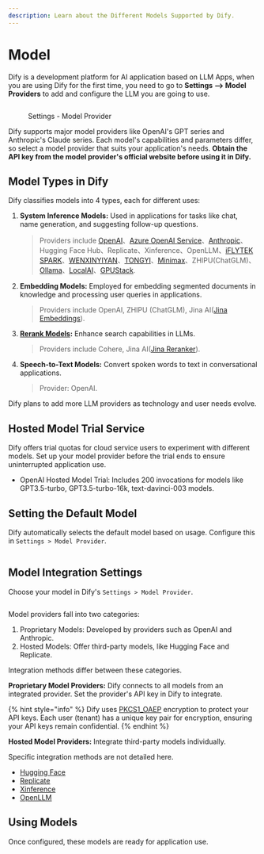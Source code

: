 ```yaml
---
description: Learn about the Different Models Supported by Dify.
---
```


# Model

Dify is a development platform for AI application based on LLM Apps, when you are using Dify for the first time, you need to go to **Settings --> Model Providers** to add and configure the LLM you are going to use.

<figure><img src="https://assets-docs.dify.ai//img/en/model-configuration/cd998e4640b12e54673c6a17605199e2.webp" alt=""><figcaption><p>Settings - Model Provider</p></figcaption></figure>

Dify supports major model providers like OpenAI's GPT series and Anthropic's Claude series. Each model's capabilities and parameters differ, so select a model provider that suits your application's needs. **Obtain the API key from the model provider's official website before using it in Dify.**

## Model Types in Dify

Dify classifies models into 4 types, each for different uses:

1.  **System Inference Models:** Used in applications for tasks like chat, name generation, and suggesting follow-up questions.

    > Providers include [OpenAI](https://platform.openai.com/account/api-keys)、[Azure OpenAI Service](https://azure.microsoft.com/en-us/products/ai-services/openai-service/)、[Anthropic](https://console.anthropic.com/account/keys)、Hugging Face Hub、Replicate、Xinference、OpenLLM、[iFLYTEK SPARK](https://www.xfyun.cn/solutions/xinghuoAPI)、[WENXINYIYAN](https://console.bce.baidu.com/qianfan/ais/console/applicationConsole/application)、[TONGYI](https://dashscope.console.aliyun.com/api-key\_management?spm=a2c4g.11186623.0.0.3bbc424dxZms9k)、[Minimax](https://api.minimax.chat/user-center/basic-information/interface-key)、ZHIPU(ChatGLM)、[Ollama](https://docs.dify.ai/tutorials/model-configuration/ollama)、[LocalAI](https://github.com/mudler/LocalAI)、[GPUStack](https://github.com/gpustack/gpustack).
2.  **Embedding Models:** Employed for embedding segmented documents in knowledge and processing user queries in applications.

    > Providers include OpenAI, ZHIPU (ChatGLM), Jina AI([Jina Embeddings](https://jina.ai/embeddings/)).
3.  [**Rerank Models**](https://docs.dify.ai/advanced/retrieval-augment/rerank)**:** Enhance search capabilities in LLMs.

    > Providers include Cohere, Jina AI([Jina Reranker](https://jina.ai/reranker)).
4.  **Speech-to-Text Models:** Convert spoken words to text in conversational applications.

    > Provider: OpenAI.

Dify plans to add more LLM providers as technology and user needs evolve.

## Hosted Model Trial Service

Dify offers trial quotas for cloud service users to experiment with different models. Set up your model provider before the trial ends to ensure uninterrupted application use.

* OpenAI Hosted Model Trial: Includes 200 invocations for models like GPT3.5-turbo, GPT3.5-turbo-16k, text-davinci-003 models.

## Setting the Default Model

Dify automatically selects the default model based on usage. Configure this in `Settings > Model Provider`.

<figure><img src="https://assets-docs.dify.ai//img/en/model-configuration/cf482d742ab9a1ee0eaaf829504d1276.webp" alt=""><figcaption></figcaption></figure>

## Model Integration Settings

Choose your model in Dify's `Settings > Model Provider`.

<figure><img src="https://assets-docs.dify.ai//img/en/model-configuration/cb045b32ccc6c0ff917d6fb4fc0e0da8.webp" alt=""><figcaption></figcaption></figure>

Model providers fall into two categories:

1. Proprietary Models: Developed by providers such as OpenAI and Anthropic.
2. Hosted Models: Offer third-party models, like Hugging Face and Replicate.

Integration methods differ between these categories.

**Proprietary Model Providers:** Dify connects to all models from an integrated provider. Set the provider's API key in Dify to integrate.

{% hint style="info" %}
Dify uses [PKCS1\_OAEP](https://pycryptodome.readthedocs.io/en/latest/src/cipher/oaep.html) encryption to protect your API keys. Each user (tenant) has a unique key pair for encryption, ensuring your API keys remain confidential.
{% endhint %}

**Hosted Model Providers:** Integrate third-party models individually.

Specific integration methods are not detailed here.

* [Hugging Face](../../development/models-integration/hugging-face.md)
* [Replicate](../../development/models-integration/replicate.md)
* [Xinference](../../development/models-integration/xinference.md)
* [OpenLLM](../../development/models-integration/openllm.md)

## Using Models

Once configured, these models are ready for application use.

<figure><img src="https://assets-docs.dify.ai//img/en/model-configuration/cc081f0af79ef6cb47d7069ef31c329b.webp" alt=""><figcaption></figcaption></figure>
